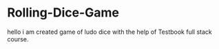 # Rolling-Dice-Game
hello i am created game of ludo dice with the help of Testbook full stack course.
